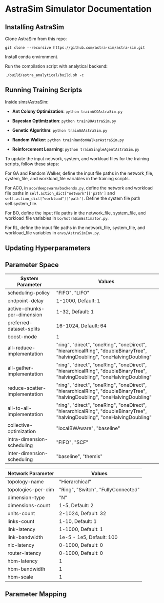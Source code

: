 # AstraSim Simulator Documentation

## Installing AstraSim

Clone AstraSim from this repo: 
```
git clone --recursive https://github.com/astra-sim/astra-sim.git
```

Install conda environment.

Run the compilation script with analytical backend: 
```
./build/astra_analytical/build.sh -c
```


## Running Training Scripts

Inside sims/AstraSim:

* **Ant Colony Optimization**: ```python trainACOAstraSim.py```

* **Bayesian Optimization**: ```python trainBOAstraSim.py```

* **Genetic Algorithm**: ```python trainGAAstraSim.py```

* **Random Walker**: ```python trainRandomWalkerAstraSim.py```

* **Reinforcement Learning**: ```python trainSingleAgentAstraSim.py```

To update the input network, system, and workload files for the training scripts, follow these steps:

For GA and Random Walker, define the input file paths in the network_file, system_file, and workload_file variables in the training scripts.

For ACO, in ```aco/deepswarm/backends.py```, define the network and workload file paths in ```self.action_dict["network"]['path']``` and ```self.action_dict["workload"]['path']```. Define the system file path self.system_file. 

For BO, define the input file paths in the network_file, system_file, and workload_file variables in ```bo/AstraSimEstimator.py```.

For RL, define the input file paths in the network_file, system_file, and workload_file variables in ```envs/AstraSimEnv.py```.


## Updating Hyperparameters

## Parameter Space
| System Parameter      | Values        |
| ----------------      | ------------- |
| scheduling-policy      | "FIFO", "LIFO"  |
| endpoint-delay      | 1-1000, Default: 1  |
| active-chunks-per-dimension      | 1-32, Default: 1  |
| preferred-dataset-splits      | 16-1024, Default: 64 |
| boost-mode      | 1  |
| all-reduce-implementation      | "ring", "direct", "oneRing", "oneDirect", "hierarchicalRing", "doubleBinaryTree", "halvingDoubling", "oneHalvingDoubling" |
| all-gather-implementation      | "ring", "direct", "oneRing", "oneDirect", "hierarchicalRing", "doubleBinaryTree", "halvingDoubling", "oneHalvingDoubling" |
| reduce-scatter-implementation      | "ring", "direct", "oneRing", "oneDirect", "hierarchicalRing", "doubleBinaryTree", "halvingDoubling", "oneHalvingDoubling" |
| all-to-all-implementation     | "ring", "direct", "oneRing", "oneDirect", "hierarchicalRing", "doubleBinaryTree", "halvingDoubling", "oneHalvingDoubling" |
| collective-optimization      | "localBWAware", "baseline" |
| intra-dimension-scheduling      | "FIFO", "SCF" |
| inter-dimension-scheduling    | "baseline", "themis" |


| Network Parameter  | Values        |
| ----------------  | ------------- |
| topology-name    | "Hierarchical"  |
| topologies-per-dim     | "Ring", "Switch", "FullyConnected"  |
| dimension-type    | "N"  |
| dimensions-count     | 1-5, Default: 2  |
| units-count    | 2-1024, Default: 32 |
| links-count    | 1-10, Default: 1 |
| link-latency    | 1-1000, Default: 1  |
| link-bandwidth    | 1e-5 - 1e5, Default: 100 |
| nic-latency    | 0-1000, Default: 0  |
| router-latency    | 0-1000, Default: 0 |
| hbm-latency    | 1 |
| hbm-bandwidth    | 1 |
| hbm-scale    | 1 |


## Parameter Mapping
